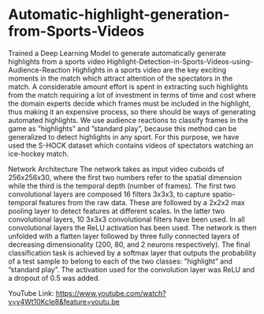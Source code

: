 # Automatic-highlight-generation-from-Sports-Videos
Trained a Deep Learning Model to generate automatically generate highlights from a sports video 
Highlight-Detection-in-Sports-Videos-using-Audience-Reaction
Highlights in a sports video are the key exciting moments in the match which attract attention of the spectators in the match. A considerable amount effort is spent in extracting such highlights from the match requiring a lot of investment in terms of time and cost where the domain experts decide which frames must be included in the highlight, thus making it an expensive process, so there should be ways of generating automated highlights. We use audience reactions to classify frames in the game as ”highlights” and ”standard play”, because this method can be generalized to detect highlights in any sport. For this purpose, we have used the S-HOCK dataset which contains videos of spectators watching an ice-hockey match.

Network Architecture
The network takes as input video cuboids of 256x256x30, where the first two numbers refer to the spatial dimension while the third is the temporal depth (number of frames). The first two convolutional layers are composed 16 filters 3x3x3, to capture spatio-temporal features from the raw data. These are followed by a 2x2x2 max pooling layer to detect features at different scales. In the latter two convolutional layers, 10 3x3x3 convolutional filters have been used. In all convolutional layers the ReLU activation has been used. The network is then unfolded with a flatten layer followed by three fully connected layers of decreasing dimensionality (200, 80, and 2 neurons respectively). The final classification task is achieved by a softmax layer that outputs the probability of a test sample to belong to each of the two classes: ”highlight” and ”standard play”. The activation used for the convolution layer was ReLU and a dropout of 0.5 was added.

YouTube Link: https://www.youtube.com/watch?v=y4Wt10KcIe8&feature=youtu.be

